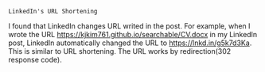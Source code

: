     LinkedIn's URL Shortening
    
I found that LinkedIn changes URL writed in the post. For example, when I wrote the URL https://kjkim761.github.io/searchable/CV.docx in my LinkedIn post, LinkedIn automatically changed the URL to https://lnkd.in/g5k7d3Ka. This is similar to URL shortening. The URL works by redirection(302 response code).
